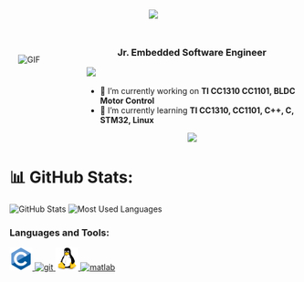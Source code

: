 
<h1 align="center">
  <a href="https://git.io/typing-svg">
    <img src="https://readme-typing-svg.herokuapp.com?font=Fira+Code&duration=3000&pause=1000&center=true&vCenter=true&random=false&width=435&lines=Hi+There!+%F0%9F%91%8B;I'm+Emirhan+Kuru!"/>
  </a>
</h1>

<div style="display: flex; align-items: center;">
    <img src="https://i.pinimg.com/originals/e4/26/70/e426702edf874b181aced1e2fa5c6cde.gif" 
         alt="GIF" 
         width="120" 
         height="120" 
         style="margin-left: 15px;"/>
    <div>
        <h3 align="center">Jr. Embedded Software Engineer</h3>
        <p>
            <img src="https://komarev.com/ghpvc/?username=emirhankuru&color=blue"/>
        </p>
        <ul>
            <li>🔭 I’m currently working on <strong>TI CC1310 CC1101, BLDC Motor Control</strong></li>
            <li>🌱 I’m currently learning <strong>TI CC1310, CC1101, C++, C, STM32, Linux</strong></li>
        </ul>
        <div align="center">
            <a href="https://www.linkedin.com/in/emirhankuru/" target="blank">
                <img src="https://img.shields.io/badge/LinkedIn-0077B5?style=for-the-badge&logo=linkedin&logoColor=white"/>
            </a>
        </div>
    </div>
</div>



# 📊 GitHub Stats:
![GitHub Stats](https://github-readme-stats.vercel.app/api?username=emirhankuru&show_icons=true&theme=tokyonight)
![Most Used Languages](https://github-readme-stats.vercel.app/api/top-langs/?username=emirhankuru&show_icons=true&theme=radical)


<h3 align="left">Languages and Tools:</h3>
<p align="left"> <a href="https://www.cprogramming.com/" target="_blank" rel="noreferrer"> <img src="https://raw.githubusercontent.com/devicons/devicon/master/icons/c/c-original.svg" alt="c" width="40" height="40"/> </a> <a href="https://git-scm.com/" target="_blank" rel="noreferrer"> <img src="https://www.vectorlogo.zone/logos/git-scm/git-scm-icon.svg" alt="git" width="40" height="40"/> </a> <a href="https://www.linux.org/" target="_blank" rel="noreferrer"> <img src="https://raw.githubusercontent.com/devicons/devicon/master/icons/linux/linux-original.svg" alt="linux" width="40" height="40"/> </a> <a href="https://www.mathworks.com/" target="_blank" rel="noreferrer"> <img src="https://upload.wikimedia.org/wikipedia/commons/2/21/Matlab_Logo.png" alt="matlab" width="40" height="40"/> </a> </p>
